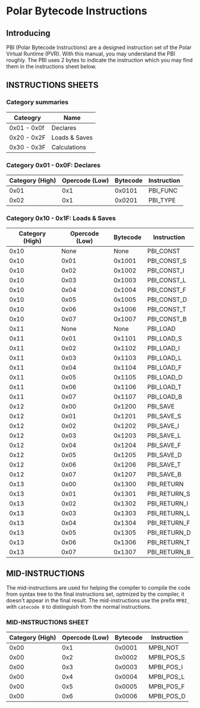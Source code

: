 # Polar Bytecode Instructions
## Introducing
PBI (Polar Bytecode Instructions) are a designed instruction set of the Polar Virtual Runtime (PVR).
With this manual, you may understand the PBI roughly.
The PBI uses 2 bytes to indicate the instruction which you may find them in the instructions sheet below.

## INSTRUCTIONS SHEETS

### Category summaries

|Cateogry|Name|
| ------------ | ------------ |
|0x01 - 0x0f|Declares|
|0x20 - 0x2F|Loads & Saves|
|0x30 - 0x3F|Calculations|

### Category 0x01 - 0x0F: Declares

|Category (High)|Opercode (Low)|Bytecode|Instruction|
| ------------ | ------------ | ------------ | ------------ |
|0x01|0x1|0x0101|PBI_FUNC|
|0x02|0x1|0x0201|PBI_TYPE|

### Category 0x10 - 0x1F: Loads & Saves

|Category (High)|Opercode (Low)|Bytecode|Instruction|
| ------------ | ------------ | ------------ | ------------ |
|0x10|None|None|PBI_CONST|
|0x10|0x01|0x1001|PBI_CONST_S|
|0x10|0x02|0x1002|PBI_CONST_I|
|0x10|0x03|0x1003|PBI_CONST_L|
|0x10|0x04|0x1004|PBI_CONST_F|
|0x10|0x05|0x1005|PBI_CONST_D|
|0x10|0x06|0x1006|PBI_CONST_T|
|0x10|0x07|0x1007|PBI_CONST_B|
|0x11|None|None|PBI_LOAD|
|0x11|0x01|0x1101|PBI_LOAD_S|
|0x11|0x02|0x1102|PBI_LOAD_I|
|0x11|0x03|0x1103|PBI_LOAD_L|
|0x11|0x04|0x1104|PBI_LOAD_F|
|0x11|0x05|0x1105|PBI_LOAD_D|
|0x11|0x06|0x1106|PBI_LOAD_T|
|0x11|0x07|0x1107|PBI_LOAD_B|
|0x12|0x00|0x1200|PBI_SAVE|
|0x12|0x01|0x1201|PBI_SAVE_S|
|0x12|0x02|0x1202|PBI_SAVE_I|
|0x12|0x03|0x1203|PBI_SAVE_L|
|0x12|0x04|0x1204|PBI_SAVE_F|
|0x12|0x05|0x1205|PBI_SAVE_D|
|0x12|0x06|0x1206|PBI_SAVE_T|
|0x12|0x07|0x1207|PBI_SAVE_B|
|0x13|0x00|0x1300|PBI_RETURN|
|0x13|0x01|0x1301|PBI_RETURN_S|
|0x13|0x02|0x1302|PBI_RETURN_I|
|0x13|0x03|0x1303|PBI_RETURN_L|
|0x13|0x04|0x1304|PBI_RETURN_F|
|0x13|0x05|0x1305|PBI_RETURN_D|
|0x13|0x06|0x1306|PBI_RETURN_T|
|0x13|0x07|0x1307|PBI_RETURN_B|

## MID-INSTRUCTIONS
The mid-instructions are used for helping the compiler to compile the code from syntax tree to the final instructions set, optmized by the compiler, it doesn't appear in the final result. The mid-instructions use the prefix `MPBI_` with `catecode 0` to distinguish from the normal instructions.

### MID-INSTRUCTIONS SHEET

|Category (High)|Opercode (Low)|Bytecode|Instruction|
| ------------ | ------------ | ------------ | ------------ |
|0x00|0x1|0x0001|MPBI_NOT|
|0x00|0x2|0x0002|MPBI_POS_S|
|0x00|0x3|0x0003|MPBI_POS_I|
|0x00|0x4|0x0004|MPBI_POS_L|
|0x00|0x5|0x0005|MPBI_POS_F|
|0x00|0x6|0x0006|MPBI_POS_D|
